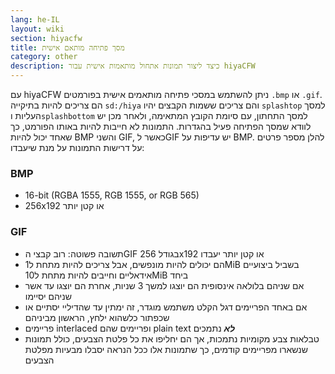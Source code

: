 ```yaml
---
lang: he-IL
layout: wiki
section: hiyacfw
title: מסך פתיחה מותאם אישית
category: other
description: כיצד ליצור תמונות אתחול מותאמות אישית עבור hiyaCFW
---
```


עם hiyaCFW ניתן להשתמש במסכי פתיחה מותאמים אישית בפורמטים `.bmp` או `.gif`. הם צריכים להיות בתיקייה `sd:/hiya` והם צריכים ששמות הקבצים יהיו `splashtop` למסך העליות ו`splashbottom` למסך התחתון, עם סיומת הקובץ המתאימה, ולאחר מכן יש לוודא שמסך הפתיחה פעיל בהגדרות. התמונות לא חייבות להיות באותו הפורמט, כך שאחד יכול להיות BMP והשני GIF, כאשר לGIF יש עדיפות על BMP. להלן מספר פרטים על דרישות התמונות על מנת שיעבדו:

### BMP
- 16-bit (RGBA 1555, RGB 1555, or RGB 565)
- 256x192 או קטן יותר

### GIF
- תשובה פשוטה: רוב קבצי הGIF בגודל 256x192 או קטן יותר יעבדו
- הם יכולים להיות מונפשים, אבל צריכים להיות מתחת ל1MiB בשביל ביצועיים אידאליים וחייבים להיות מתחת ל10MiB ביחד
- אם שניהם בלולאה אינסופית הם יוצגו למשך 3 שניות, אחרת הם יוצגו עד אשר שניהם יסיימו
- אם באחד הפריימים דגל הקלט משתמש מוגדר, זה ימתין עד שהדיליי יסתיים או שכפתור כלשהוא ילחץ, הראשון מביניהם
- פריימים interlaced ופריימים שהם plain text ***לא*** נתמכים
- טבלאות צבע מקומיות נתמכות, אך הם יחליפו את כל פלטת הצבעים, כולל תמונות שנשארו מפריימים קודמים, כך שתמונות אלו ככל הנראה יסבלו מבעיות מפלטת הצבעים
